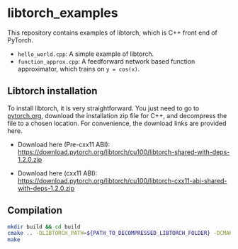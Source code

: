 # libtorch_examples
This repository contains examples of libtorch, which is C++ front end of PyTorch.
* `hello_world.cpp`: A simple example of libtorch.
* `function_approx.cpp`: A feedforward network based function approximator, which trains on `y = cos(x)`.

## Libtorch installation
To install libtorch, it is very straightforward. You just need to go to [pytorch.org](https://pytorch.org/), download the installation zip file for C++, and decompress the file to a chosen location.
For convenience, the download links are provided here.

* Download here (Pre-cxx11 ABI):
https://download.pytorch.org/libtorch/cu100/libtorch-shared-with-deps-1.2.0.zip

* Download here (cxx11 ABI):
https://download.pytorch.org/libtorch/cu100/libtorch-cxx11-abi-shared-with-deps-1.2.0.zip

## Compilation
```bash
mkdir build && cd build
cmake .. -DLIBTORCH_PATH=${PATH_TO_DECOMPRESSED_LIBTORCH_FOLDER} -DCMAKE_BUILD_TYPE=Release
make
```
